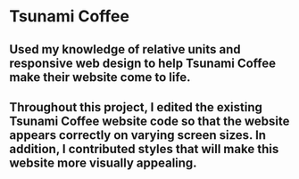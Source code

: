 # Tsunami Coffee
## Used my knowledge of relative units and responsive web design to help Tsunami Coffee make their website come to life.

## Throughout this project, I edited the existing Tsunami Coffee website code so that the website appears correctly on varying screen sizes. In addition, I contributed styles that will make this website more visually appealing.
